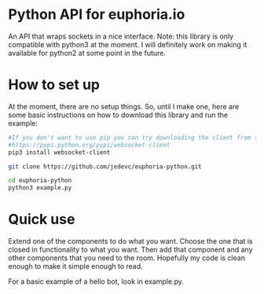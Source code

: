 # Python API for euphoria.io
An API that wraps sockets in a nice interface. Note: this library is only compatible with python3 at the moment. I will definitely work on making it available for python2 at some point in the future.

# How to set up
At the moment, there are no setup things. So, until I make one, here are some basic instructions on how to download this library and run the example:

```bash
#If you don't want to use pip you can try downloading the client from the webpage at
#https://pypi.python.org/pypi/websocket-client
pip3 install websocket-client

git clone https://github.com/jedevc/euphoria-python.git

cd euphoria-python
python3 example.py
```

# Quick use
Extend one of the components to do what you want. Choose the one that is closed in functionality to what you want. Then add that component and any other components that you need to the room. Hopefully my code is clean enough to make it simple enough to read.

For a basic example of a hello bot, look in example.py.
